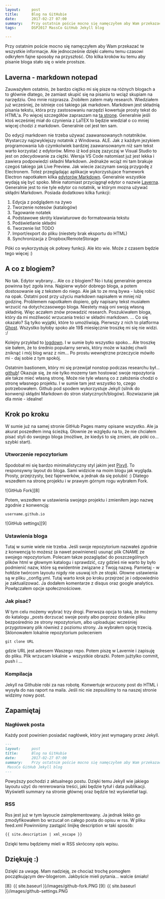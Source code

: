 ```yaml
---
layout:     post
title:      Blog na GitHubie
date:       2017-02-27 07:00
summary:    Przy ostatnim poście mocno się namęczyłem aby Wam przekazać te wszystkie informacje. Ale jednocześnie dzięki całemu temu czasowi odkryłem fajne sposoby na przyszłość. Oto kilka kroków ku temu aby pisanie bloga stało się o wiele prostsze.
tags:       DSP2017 MassCo GitHub Jekyll blog

---
```


Przy ostatnim poście mocno się namęczyłem aby Wam przekazać te wszystkie informacje. Ale jednocześnie dzięki całemu temu czasowi odkryłem fajne sposoby na przyszłość. Oto kilka kroków ku temu aby pisanie bloga stało się o wiele prostsze.

## Laverna - markdown notepad ##
Zauważyłem ostatnio, że bardzo ciężko mi się pisze na różnych blogach a to głównie dlatego, że zamiast skupić się na pisaniu to wciąż skupiam na narzędziu. Ono mnie rozprasza. Zrobiłem zatem mały research. Wiedziałem już wcześniej, że istnieje coś takiego jak markdown. Markdown jest składnią pisania tekstu, która przy zastosowaniu narzędzi kowertuje prosty tekst do HTML'a. Po więcej szczegółów zapraszam na [tą stronę][1]. Generalnie jeśli ktoś wcześniej miał do czynienia z LaTEX to będzie wiedział o co mniej więcej chodzi z markdown. Generalnie cel jest ten sam.

Do edycji markdown nie trzeba używać zaawansowanych notatników. Wystarczy najzwyklejszy notatnik z Windowsa. ALE. Jak z każdym jezykiem programowania lub czymkolwiek bardziej zaawansowanym niż sam tekst warto korzystać z edytorów. Mimo iż kod piszę zazyczaj w Visual Studio to jest on zdecydowanie za ciężki. Wersja VS Code natomiast już jest lekka i zawiera podpowiedzi składni Markdown. Jednakże wciąż mi tam brakuje czegoś takiego jak Live Preview. Jak wiecie zaczynam swoją przygodę z Electronem. Toteż przeglądając aplikacje wykorzystujace framework Electron napotkałem kilka [edytorów Markdown][2]. Generalnie wszystkie wydają się być spoko. Mnie natomiast przyciągnął edytor o nazwie [Laverna][3]. Generalnie jest to nie tyle edytor co notatnik, w którym mozna używać skłądni Markdown. Posiada dodatkowo kilka funkcji:

 1. Edycja z podglądem na żywo
 2. Tworzenie notesów (katalogów)
 3. Tagowanie notatek
 4. Podstawowe skróty klawiaturowe do formatowania tekstu
 5. Podświetlanie składni
 6. Tworzenie list TODO
 7. Import/export do pliku (niestety brak eksportu do HTML)
 8. Synchronizacja z Dropbox/RemoteStorage
  
Póki co wykorzystuję ok połowy  funkcji. Ale kto wie. Może z czasem będzie tego więcej :)

## A co z blogiem? ##
No tak. Edytor wybrany... Ale co z blogiem? No i tutaj generalnie geneza powinna być zgoła inna. Najpierw wybór dobrego bloga, a potem dostosowanie się z tekstem do niego. Ale jak to ze mną bywa - lubię robić na opak. Ostatni post przy użyciu markdown napisałem w mniej niż godzinę. Problemem napotkałem dopiero, gdy napisany tekst musiałem wrzucić na dotychczasowego bloga. Niestety mają oni swoją własną składnię. Więc aczałem znów prowadzić research. Poszukiwałem bloga, który da mi możliwość wrzucania treści w składni markdown. 
...
Co się okazało? Są tylko wyjątki, które to umożliwiają. Pierwszy z nich to platforma [Ghost][4]. Wszystko byłoby spoko ale 19$ miesięcznie troszkę mi się nie widzi. :/

Kolejny przykład to [logdown][5]. I w sumie było wszystko spoko... Ale troszkę sie bałem, że to średnio popularny serwis, który może w każdej chwili zniknąć i mój blog wraz z nim... Po prostu wewnętrzne przeczycie mówiło mi - daj sobie z tym spokój.

Ostatnim bastionem, który mi się przewijał nonstop podczas researchu był... [github][6]! Okazuje się, że nie tylko mozemy tam hostować swoje repozytoria ale takze mieć własną stronę. Może nie tyle własną co z założenia chodzi o stronę własnego projektu. I w sumie tam jest wszystko to, czego potrzebowałem. Github pod spodem wykorzystuje Jekyll (silnik do konwersji skłądni Markdown do stron statycznych/blogów). Rozwiazanie jak dla mnie - idealne!

## Krok po kroku ##
W sumie już na samej stronie GitHub Pages mamy opisane wszystko. Ale ja akurat poszedłem inną ścieżką. Głownie ze względu na to, że nie chciałem pisać styli do swojego bloga (możliwe, że kiedyś to się zmieni, ale póki co... szybki start).

### Utworzenie repozytorium ###
Spodobał mi się bardzo minimalistyczny styl jakim jest [Pixyll][7]. To responsywny layout do bloga. Sami widzicie na moim blogu jak wygląda. Prosty, przejrzysty, bez fajerwerków, a jednak da się polubić :) Dlatego wszedłem na stronę projektu i w prawym górnym rogu wybrałem Fork.

![GitHub Fork][8]

Potem, wszedłem w ustawienia swojego projektu i zmieniłem jego nazwę zgodnie z konwencją:

```
username.github.io
```

![GitHub settings][9]

### Ustawienia bloga ###
Tutaj w sumie wiele nie trzeba. Jeśli swoje repozytorium nazwałeś zgodnie z konwencją to możesz (a nawet powinieneś) usunąć plik CNAME ze swojego repozytorium. Polecam takze pozaglądać do poszczególnych plików html w głownym katalogu i sprawdzić, czy gdzieś nie warto by było podmienić nazw, które są ewidentnie związane z Twoją nazwą. Pamietaj - w hołdzie twórcom layoutu nigdy nie usuwaj ich ze stopki.
Głowne ustawienia są w pliku _config.yml. Tutaj warto krok po kroku przejrzeć je i odpowiednio je zaktualizować. Ja dodałem komentarze z disqus oraz google analytics. Powłączałem opcje społecznościowe.

### Jak pisać? ###
W tym celu możemy wybrać trzy drogi. Pierwsza opcja to taka, że możemy do katalogu _posts dorzucać swoje posty albo poprzez dodanie pliku bezpośrednio ze strony repozytorium, albo uploadujac wcześniej przygotowany plik również z poziomu strony. Ja wybrałem opcję trzecią. Sklonowałem lokalnie repozytorium poleceniem

```
git clone URL
```

gdzie URL jest adresem Waszego repo. Potem piszę w Lavernie i zapisuję do pliku. Plik wrzucam lokalnie + wszystkie obrazki. Potem jużtylko commit, push i ...

### Kompilacja ###
Jekyll na Githubie robi za nas robotę. Konwertuje wrzucony post do HTML i wysyła do nas raport na maila. Jeśli nic nie zepsuliśmy to na naszej stronie widzimy nowy post.

## Zapamiętaj ##
### Nagłówek posta ###
Każdy post powinien posiadać nagłówek, który jest wymagany przez Jekyll. 
```markdown
---
layout:     post
title:      Blog na GitHubie
date:       2017-02-27 07:00
summary:    Przy ostatnim poście mocno się namęczyłem aby Wam przekazać te wszystkie informacje. Ale jednocześnie dzięki całemu temu czasowi odkryłem fajne sposoby na przyszłość. Oto kilka kroków ku temu aby pisanie bloga stało się o wiele prostsze.
 MassCo GitHub Jekyll blog
---
```

Powyższy pochodzi z aktualnego postu. Dzięki temu Jekyll wie jakiego layoutu użyć do renrerowania treści, jaki będzie tytuł i data publikacji. Wyświetli summary na stronie głównej oraz będzie też wyświetlał tagi.

### RSS ###
Rss jest już w tym layoucie zaimplementowany. Ja jednak lekko go zmodyfikowałem bo wrzucał on całego posta do opisu w rss. W pliku feed.xml Powinniśmy zastąpić linijkę description w taki sposób:

```xml
{{ site.description | xml_escape }}
```

Dzięki temu będziemy mieli w RSS skrócony opis wpisu.

## Dziękuję :) ##
Dzięki za uwagę. Mam nadzieję, ze chociaż trochę pomogłem początkującym dev-blogerom. Jakbyście mieli pytania... walcie śmiało!



  [1]: https://daringfireball.net/projects/markdown/syntax
  [2]: http://electron.atom.io/apps/?q=Markdown
  [3]: https://laverna.cc/
  [4]: https://ghost.org/
  [5]: http://logdown.com/
  [6]: https://pages.github.com/
  [7]: http://pixyll.com/
  [8]: {{ site.baseurl }}/images/github-fork.PNG
  [9]: {{ site.baseurl }}/images/github-settings.PNG